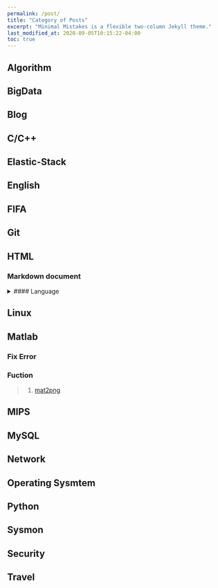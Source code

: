 ```yaml
---
permalink: /post/
title: "Category of Posts"
excerpt: "Minimal Mistakes is a flexible two-column Jekyll theme."
last_modified_at: 2020-09-05T10:15:22-04:00
toc: true
---
```

## Algorithm

## BigData
## Blog

## C/C++

## Elastic-Stack
## English
## FIFA
## Git
## HTML
### Markdown document

<details><summary >#### Language</summary>
<div markdown="1">
> 1. [Basic markdown_language](https://leesk212.github.io/MD-Basic-Markdown-language/)
</div></details>

## Linux



## Matlab
### Fix Error
### Fuction
> 1. [mat2png](https://leesk212.github.io/Matlab-Mat2Png/)

## MIPS
## MySQL
## Network
## Operating Sysmtem
## Python
## Sysmon
## Security
## Travel
